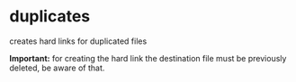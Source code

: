 # duplicates
creates hard links for duplicated files

**Important:** for creating the hard link the destination file must be previously deleted, be aware of that.
